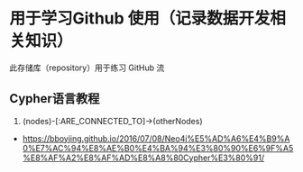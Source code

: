 # 用于学习Github 使用（记录数据开发相关知识）
此存储库（repository）用于练习 GitHub 流
## Cypher语言教程
1. (nodes)-[:ARE_CONNECTED_TO]->(otherNodes)
*  <https://bboyjing.github.io/2016/07/08/Neo4j%E5%AD%A6%E4%B9%A0%E7%AC%94%E8%AE%B0%E4%BA%94%E3%80%90%E6%9F%A5%E8%AF%A2%E8%AF%AD%E8%A8%80Cypher%E3%80%91/>


